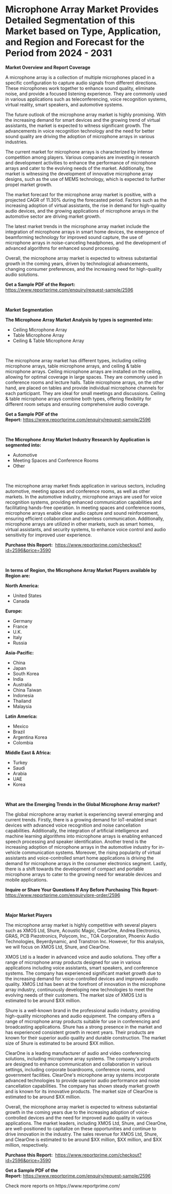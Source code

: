 <p><h1>Microphone Array Market Provides Detailed Segmentation of this Market based on Type, Application, and Region and Forecast for the Period from 2024 - 2031</h1></p><p><strong>Market Overview and Report Coverage</strong></p>
<p><p>A microphone array is a collection of multiple microphones placed in a specific configuration to capture audio signals from different directions. These microphones work together to enhance sound quality, eliminate noise, and provide a focused listening experience. They are commonly used in various applications such as teleconferencing, voice recognition systems, virtual reality, smart speakers, and automotive systems.</p><p>The future outlook of the microphone array market is highly promising. With the increasing demand for smart devices and the growing trend of virtual assistants, the market is expected to witness significant growth. The advancements in voice recognition technology and the need for better sound quality are driving the adoption of microphone arrays in various industries.</p><p>The current market for microphone arrays is characterized by intense competition among players. Various companies are investing in research and development activities to enhance the performance of microphone arrays and cater to the evolving needs of the market. Additionally, the market is witnessing the development of innovative microphone array designs, such as the use of MEMS technology, which is expected to further propel market growth.</p><p>The market forecast for the microphone array market is positive, with a projected CAGR of 11.30% during the forecasted period. Factors such as the increasing adoption of virtual assistants, the rise in demand for high-quality audio devices, and the growing applications of microphone arrays in the automotive sector are driving market growth.</p><p>The latest market trends in the microphone array market include the integration of microphone arrays in smart home devices, the emergence of beamforming technology for improved sound capture, the use of microphone arrays in noise-canceling headphones, and the development of advanced algorithms for enhanced sound processing.</p><p>Overall, the microphone array market is expected to witness substantial growth in the coming years, driven by technological advancements, changing consumer preferences, and the increasing need for high-quality audio solutions.</p></p>
<p><strong>Get a Sample PDF of the Report:</strong> <a href="https://www.reportprime.com/enquiry/request-sample/2596">https://www.reportprime.com/enquiry/request-sample/2596</a></p>
<p>&nbsp;</p>
<p><strong>Market Segmentation</strong></p>
<p><strong>The Microphone Array Market Analysis by types is segmented into:</strong></p>
<p><ul><li>Ceiling Microphone Array</li><li>Table Microphone Array</li><li>Ceiling & Table Microphone Array</li></ul></p>
<p>&nbsp;</p>
<p><p>The microphone array market has different types, including ceiling microphone arrays, table microphone arrays, and ceiling & table microphone arrays. Ceiling microphone arrays are installed on the ceiling, allowing for optimal coverage in large spaces. They are commonly used in conference rooms and lecture halls. Table microphone arrays, on the other hand, are placed on tables and provide individual microphone channels for each participant. They are ideal for small meetings and discussions. Ceiling & table microphone arrays combine both types, offering flexibility for different room setups and ensuring comprehensive audio coverage.</p></p>
<p><strong>Get a Sample PDF of the Report:</strong>&nbsp;<a href="https://www.reportprime.com/enquiry/request-sample/2596">https://www.reportprime.com/enquiry/request-sample/2596</a></p>
<p>&nbsp;</p>
<p><strong>The Microphone Array Market Industry Research by Application is segmented into:</strong></p>
<p><ul><li>Automotive</li><li>Meeting Spaces and Conference Rooms</li><li>Other</li></ul></p>
<p>&nbsp;</p>
<p><p>The microphone array market finds application in various sectors, including automotive, meeting spaces and conference rooms, as well as other markets. In the automotive industry, microphone arrays are used for voice recognition systems, providing enhanced communication capabilities and facilitating hands-free operation. In meeting spaces and conference rooms, microphone arrays enable clear audio capture and sound reinforcement, ensuring efficient collaboration and seamless communication. Additionally, microphone arrays are utilized in other markets, such as smart homes, virtual assistants, and security systems, to enhance voice control and audio sensitivity for improved user experience.</p></p>
<p><strong>Purchase this Report:</strong>&nbsp; <a href="https://www.reportprime.com/checkout?id=2596&price=3590">https://www.reportprime.com/checkout?id=2596&price=3590</a></p>
<p>&nbsp;</p>
<p><strong>In terms of Region, the Microphone Array Market Players available by Region are:</strong></p>
<p>
    <p> <strong> North America: </strong>
        <ul>
            <li>United States</li>
            <li>Canada</li>
        </ul>
        </p> 
    <p> <strong> Europe: </strong>
        <ul>
            <li>Germany</li>
            <li>France</li>
            <li>U.K.</li>
            <li>Italy</li>
            <li>Russia</li>
        </ul>
        </p> 
    <p> <strong> Asia-Pacific: </strong>
        <ul>
            <li>China</li>
            <li>Japan</li>
            <li>South Korea</li>
            <li>India</li>
            <li>Australia</li>
            <li>China Taiwan</li>
            <li>Indonesia</li>
            <li>Thailand</li>
            <li>Malaysia</li>
        </ul>
        </p> 
    <p> <strong> Latin America: </strong>
        <ul>
            <li>Mexico</li>
            <li>Brazil</li>
            <li>Argentina Korea</li>
            <li>Colombia</li>
        </ul>
        </p> 
    <p> <strong> Middle East & Africa: </strong>
        <ul>
            <li>Turkey</li>
            <li>Saudi</li>
            <li>Arabia</li>
            <li>UAE</li>
            <li>Korea</li>
        </ul>
    </p>
    </p>
<p>&nbsp;</p>
<p><strong>What are the Emerging Trends in the Global Microphone Array market?</strong></p>
<p><p>The global microphone array market is experiencing several emerging and current trends. Firstly, there is a growing demand for IoT-enabled smart devices with advanced voice recognition and noise cancellation capabilities. Additionally, the integration of artificial intelligence and machine learning algorithms into microphone arrays is enabling enhanced speech processing and speaker identification. Another trend is the increasing adoption of microphone arrays in the automotive industry for in-vehicle communication systems. Moreover, the rising popularity of virtual assistants and voice-controlled smart home applications is driving the demand for microphone arrays in the consumer electronics segment. Lastly, there is a shift towards the development of compact and portable microphone arrays to cater to the growing need for wearable devices and mobile applications.</p></p>
<p><strong>Inquire or Share Your Questions If Any Before Purchasing This Report</strong>- <a href="https://www.reportprime.com/enquiry/pre-order/2596">https://www.reportprime.com/enquiry/pre-order/2596</a></p>
<p>&nbsp;</p>
<p><strong>Major Market Players</strong></p>
<p><p>The microphone array market is highly competitive with several players such as XMOS Ltd, Shure, Acoustic Magic, ClearOne, Andrea Electronics, GRAS, PCB Piezotronics, Polycom, Inc., TOA Corporation, Phoenix Audio Technologies, Beyerdynamic, and Transtron Inc. However, for this analysis, we will focus on XMOS Ltd, Shure, and ClearOne.</p><p>XMOS Ltd is a leader in advanced voice and audio solutions. They offer a range of microphone array products designed for use in various applications including voice assistants, smart speakers, and conference systems. The company has experienced significant market growth due to the increasing demand for voice-controlled devices and improved audio quality. XMOS Ltd has been at the forefront of innovation in the microphone array industry, continuously developing new technologies to meet the evolving needs of their customers. The market size of XMOS Ltd is estimated to be around $XX million.</p><p>Shure is a well-known brand in the professional audio industry, providing high-quality microphones and audio equipment. The company offers a range of microphone array products suitable for use in conferencing and broadcasting applications. Shure has a strong presence in the market and has experienced consistent growth in recent years. Their products are known for their superior audio quality and durable construction. The market size of Shure is estimated to be around $XX million.</p><p>ClearOne is a leading manufacturer of audio and video conferencing solutions, including microphone array systems. The company's products are designed to enhance communication and collaboration in various settings, including corporate boardrooms, conference rooms, and government facilities. ClearOne's microphone array systems incorporate advanced technologies to provide superior audio performance and noise cancellation capabilities. The company has shown steady market growth and is known for its innovative products. The market size of ClearOne is estimated to be around $XX million.</p><p>Overall, the microphone array market is expected to witness substantial growth in the coming years due to the increasing adoption of voice-controlled devices and the need for improved audio quality in various applications. The market leaders, including XMOS Ltd, Shure, and ClearOne, are well-positioned to capitalize on these opportunities and continue to drive innovation in the industry. The sales revenue for XMOS Ltd, Shure, and ClearOne is estimated to be around $XX million, $XX million, and $XX million, respectively.</p></p>
<p><strong>Purchase this Report:</strong>&nbsp;&nbsp;<a href="https://www.reportprime.com/checkout?id=2596&price=3590">https://www.reportprime.com/checkout?id=2596&price=3590</a></p>
<p></p>
<p><strong>Get a Sample PDF of the Report:</strong>&nbsp;<a href="https://www.reportprime.com/enquiry/request-sample/2596">https://www.reportprime.com/enquiry/request-sample/2596</a></p>
<p>Check more reports on https://www.reportprime.com/</p>